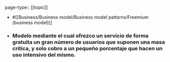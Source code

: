 page-type:: [[topic]]

- #[[Business/Business model/Business model patterns/Freemium (business model)]]

- ### Modelo mediante el cual ofrezco un servicio de forma gratuita un gran número de usuarios que suponen una masa crítica, y solo cobro a un pequeño porcentaje que hacen un uso intensivo del mismo.



